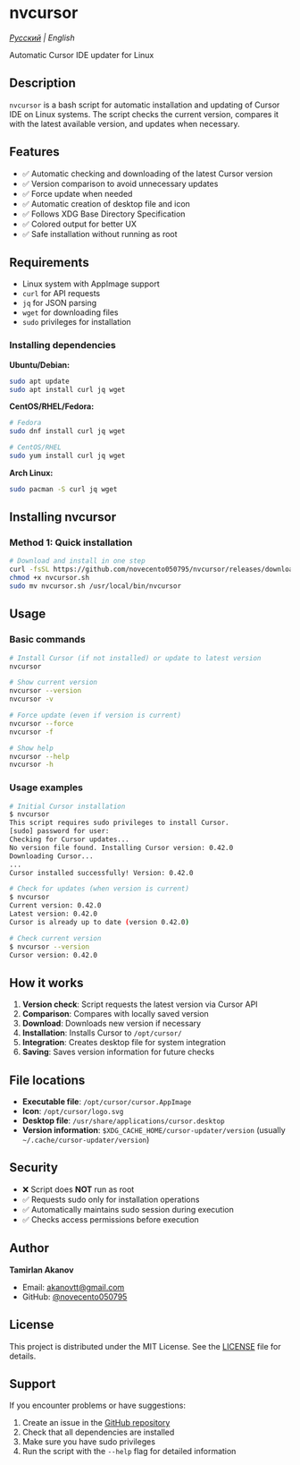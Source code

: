 # nvcursor

_[Русский](README_ru.md) | English_

Automatic Cursor IDE updater for Linux

## Description

`nvcursor` is a bash script for automatic installation and updating of Cursor IDE on Linux systems. The script checks the current version, compares it with the latest available version, and updates when necessary.

## Features

- ✅ Automatic checking and downloading of the latest Cursor version
- ✅ Version comparison to avoid unnecessary updates
- ✅ Force update when needed
- ✅ Automatic creation of desktop file and icon
- ✅ Follows XDG Base Directory Specification
- ✅ Colored output for better UX
- ✅ Safe installation without running as root

## Requirements

- Linux system with AppImage support
- `curl` for API requests
- `jq` for JSON parsing
- `wget` for downloading files
- `sudo` privileges for installation

### Installing dependencies

**Ubuntu/Debian:**

```bash
sudo apt update
sudo apt install curl jq wget
```

**CentOS/RHEL/Fedora:**

```bash
# Fedora
sudo dnf install curl jq wget

# CentOS/RHEL
sudo yum install curl jq wget
```

**Arch Linux:**

```bash
sudo pacman -S curl jq wget
```

## Installing nvcursor

### Method 1: Quick installation

```bash
# Download and install in one step
curl -fsSL https://github.com/novecento050795/nvcursor/releases/download/1.0.0/nvcursor.sh -o nvcursor.sh
chmod +x nvcursor.sh
sudo mv nvcursor.sh /usr/local/bin/nvcursor
```

## Usage

### Basic commands

```bash
# Install Cursor (if not installed) or update to latest version
nvcursor

# Show current version
nvcursor --version
nvcursor -v

# Force update (even if version is current)
nvcursor --force
nvcursor -f

# Show help
nvcursor --help
nvcursor -h
```

### Usage examples

```bash
# Initial Cursor installation
$ nvcursor
This script requires sudo privileges to install Cursor.
[sudo] password for user:
Checking for Cursor updates...
No version file found. Installing Cursor version: 0.42.0
Downloading Cursor...
...
Cursor installed successfully! Version: 0.42.0

# Check for updates (when version is current)
$ nvcursor
Current version: 0.42.0
Latest version: 0.42.0
Cursor is already up to date (version 0.42.0)

# Check current version
$ nvcursor --version
Cursor version: 0.42.0
```

## How it works

1. **Version check**: Script requests the latest version via Cursor API
2. **Comparison**: Compares with locally saved version
3. **Download**: Downloads new version if necessary
4. **Installation**: Installs Cursor to `/opt/cursor/`
5. **Integration**: Creates desktop file for system integration
6. **Saving**: Saves version information for future checks

## File locations

- **Executable file**: `/opt/cursor/cursor.AppImage`
- **Icon**: `/opt/cursor/logo.svg`
- **Desktop file**: `/usr/share/applications/cursor.desktop`
- **Version information**: `$XDG_CACHE_HOME/cursor-updater/version` (usually `~/.cache/cursor-updater/version`)

## Security

- ❌ Script does **NOT** run as root
- ✅ Requests sudo only for installation operations
- ✅ Automatically maintains sudo session during execution
- ✅ Checks access permissions before execution

## Author

**Tamirlan Akanov**

- Email: akanovtt@gmail.com
- GitHub: [@novecento050795](https://github.com/novecento050795)

## License

This project is distributed under the MIT License. See the [LICENSE](LICENSE) file for details.

## Support

If you encounter problems or have suggestions:

1. Create an issue in the [GitHub repository](https://github.com/novecento/cursor-updater)
2. Check that all dependencies are installed
3. Make sure you have sudo privileges
4. Run the script with the `--help` flag for detailed information
